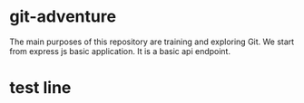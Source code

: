# git-adventure
The main purposes of this repository are training and exploring Git.
We start from express js basic application.
It is a basic api endpoint.
# test line
